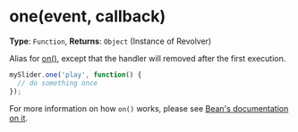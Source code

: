 # one(event, callback)

**Type**: `Function`, **Returns**: `Object` (Instance of Revolver)

Alias for [on()](https://github.com/revolverjs/revolverjs/blob/master/docs/revolver.methods.on.md), except that the handler will removed after the first execution.

```javascript
mySlider.one('play', function() {
  // do something once
});
```

For more information on how `on()` works, please see [Bean's documentation on it](https://github.com/fat/bean#one).
